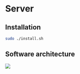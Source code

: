 # Server 

## Installation

```bash
sudo ./install.sh
```

## Software architecture

![](https://github.com/matthieu-sgi/Internet-of-Plants/tree/main/software/server/diagram/iop_uml_diagram_white.png)
